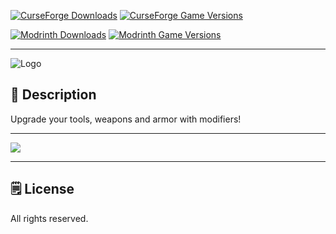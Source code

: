 [![CurseForge Downloads](https://cf.way2muchnoise.eu/258131.svg?badge_style=for_the_badge)][cf_mod] [![CurseForge Game Versions](https://cf.way2muchnoise.eu/versions/258131.svg?badge_style=for_the_badge)][cf_mod]

[![Modrinth Downloads](https://img.shields.io/modrinth/dt/DE7bjCuH?label=Modrinth&logo=modrinth&style=for-the-badge)][mr_mod] [![Modrinth Game Versions](https://img.shields.io/modrinth/game-versions/DE7bjCuH?label=Available%20for&logo=modrinth&style=for-the-badge)][mr_mod]

-----

![Logo](http://i.imgur.com/G8wSv2y.png)

## 📖 Description

Upgrade your tools, weapons and armor with modifiers!

-----

![](https://i.imgur.com/iJOD4mW.png)

-----

## 🗒️ License

All rights reserved.

[cf_mod]: https://www.curseforge.com/minecraft/mc-mods/tool-upgrades

[mr_mod]: https://modrinth.com/mod/tool-upgrades
